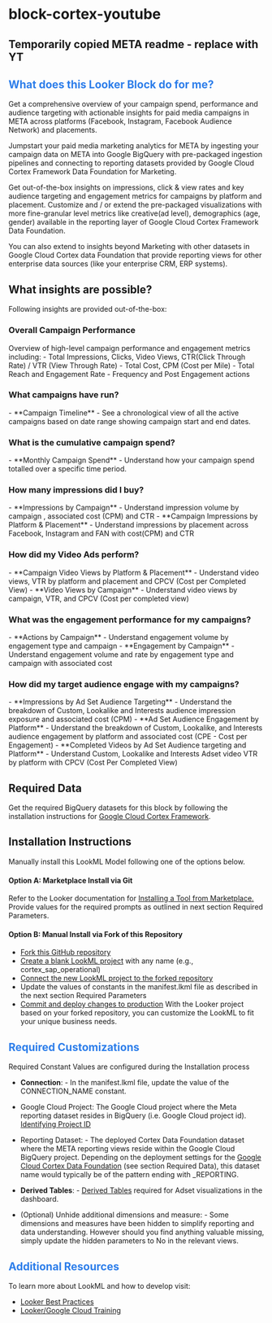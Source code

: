 # block-cortex-youtube

## Temporarily copied META readme - replace with YT 
<h2><span style="color:#2d7eea">What does this Looker Block do for me?</span></h2>

Get a comprehensive overview of your campaign spend, performance and audience targeting with actionable insights for paid media campaigns in META across platforms (Facebook, Instagram, Facebook Audience Network) and placements.

Jumpstart your paid media marketing analytics for META by ingesting your campaign data on META into Google BigQuery with pre-packaged ingestion pipelines and connecting to reporting datasets provided by Google Cloud Cortex Framework Data Foundation for Marketing.

Get out-of-the-box insights on impressions, click & view rates and key audience targeting and engagement metrics for campaigns by platform and placement. Customize and / or extend the pre-packaged visualizations with more fine-granular level metrics like creative(ad level), demographics (age, gender) available in the reporting layer of Google Cloud Cortex Framework Data Foundation.

You can also extend to insights beyond Marketing with other datasets in Google Cloud Cortex data Foundation that provide reporting views for other enterprise data sources (like your enterprise CRM, ERP systems).

<h2>What insights are possible?</h2>

Following insights are provided out-of-the-box:

<h3> Overall Campaign Performance </h3>
Overview of high-level campaign performance and engagement metrics including:
- Total Impressions, Clicks, Video Views, CTR(Click Through Rate) / VTR (View Through Rate)
- Total Cost, CPM (Cost per Mile)
- Total Reach and Engagement Rate
- Frequency and Post Engagement actions

<h3> What campaigns have run? </h3>
- **Campaign Timeline** - See a chronological view of all the active campaigns based on date range showing campaign start and end dates.

<h3> What is the cumulative campaign spend? </h3>
- **Monthly Campaign Spend** - Understand how your campaign spend totalled over a specific time period.

<h3> How many impressions did I buy? </h3>
- **Impressions by Campaign** -  Understand impression volume by campaign , associated cost (CPM) and CTR
- **Campaign Impressions by Platform & Placement** - Understand impressions by placement across Facebook, Instagram and FAN with cost(CPM) and CTR

<h3> How did my Video Ads perform? </h3>
- **Campaign Video Views by Platform & Placement** - Understand video views, VTR by platform and placement and CPCV (Cost per Completed View)
- **Video Views by Campaign** - Understand video views by campaign, VTR, and CPCV (Cost per completed view)

<h3> What was the engagement performance for my campaigns? </h3>
- **Actions by Campaign** - Understand engagement volume by engagement type and campaign
- **Engagement by Campaign** - Understand engagement volume and rate by engagement type and campaign with associated cost

<h3> How did my target audience engage with my campaigns? </h3>
- **Impressions by Ad Set Audience Targeting** - Understand the breakdown of Custom, Lookalike and Interests audience impression exposure and associated  cost (CPM)
- **Ad Set Audience Engagement by Platform** - Understand the breakdown of Custom, Lookalike, and Interests audience engagement by platform and associated cost (CPE - Cost per Engagement)
- **Completed Videos by Ad Set Audience targeting and Platform** - Understand Custom, Lookalike and Interests Adset video VTR  by platform with CPCV (Cost Per Completed View)

<h2>Required Data</h2>

Get the required BigQuery datasets for this block by following the installation instructions for [Google Cloud Cortex Framework](https://github.com/GoogleCloudPlatform/cortex-data-foundation).

<h2>Installation Instructions</h2>

Manually install this LookML Model following one of the options below.

<h4> Option A: Marketplace Install via Git </h4>

Refer to the Looker documentation for [Installing a Tool from Marketplace.](https://cloud.google.com/looker/docs/marketplace#installing_a_tool_from_a_git_url) Provide values for the required prompts as outlined in next section Required Parameters.

<h4> Option B: Manual Install via Fork of this Repository </h4>

- [Fork this GitHub repository](https://docs.github.com/en/get-started/quickstart/fork-a-repo#forking-a-repository)
- [Create a blank LookML project](https://cloud.google.com/looker/docs/create-projects#creating_a_blank_project) with any name (e.g., cortex_sap_operational)
- [Connect the new LookML project to the forked repository](https://cloud.google.com/looker/docs/setting-up-git-connection)
- Update the values of constants in the manifest.lkml file as described in the next section Required Parameters
- [Commit and deploy changes to production](https://cloud.google.com/looker/docs/version-control-and-deploying-changes#getting_your_changes_to_production)
With the Looker project based on your forked repository, you can customize the LookML to fit your unique business needs.

<h2><span style="color:#2d7eea">Required Customizations</span></h2>

Required Constant Values are configured during the Installation process

- **Connection**: - In the manifest.lkml file, update the value of the CONNECTION_NAME constant.

- Google Cloud Project: The Google Cloud project where the Meta reporting dataset resides in BigQuery (i.e. Google Cloud  project id). [Identifying Project ID](https://cloud.google.com/resource-manager/docs/creating-managing-projects#identifying_projects)

- Reporting Dataset: - The deployed Cortex Data Foundation dataset where the META reporting views reside within the Google Cloud BigQuery project. Depending on the deployment settings for the [Google Cloud Cortex Data Foundation](https://github.com/GoogleCloudPlatform/cortex-data-foundation) (see section Required Data), this dataset name would typically be of the pattern ending with  _REPORTING.

- **Derived Tables**: - [Derived Tables](https://cloud.google.com/looker/docs/derived-tables#use_cases_for_pdts) required for Adset visualizations in the dashboard.

- (Optional) Unhide additional dimensions and measure: - Some dimensions and measures have been hidden to simplify reporting and data understanding. However should you find anything valuable missing, simply update the hidden parameters to No in the relevant views.

<h2><span style="color:#2d7eea">Additional Resources</span></h2>

To learn more about LookML and how to develop visit:
- [Looker Best Practices](https://cloud.google.com/looker/docs/best-practices/home)
- [Looker/Google Cloud Training](https://www.cloudskillsboost.google/catalog)
